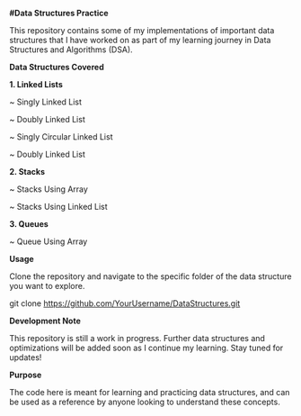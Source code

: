 **#Data Structures Practice**

This repository contains some of my implementations of important data structures that I have worked on as part of my learning journey in Data Structures and Algorithms (DSA).


**Data Structures Covered**

**1. Linked Lists**

~ Singly Linked List

~ Doubly Linked List

~ Singly Circular Linked List

~ Doubly Linked List

**2. Stacks**

~ Stacks Using Array

~ Stacks Using Linked List

**3. Queues**

~ Queue Using Array

**Usage**

Clone the repository and navigate to the specific folder of the data structure you want to explore.

git clone https://github.com/YourUsername/DataStructures.git

**Development Note**

This repository is still a work in progress. Further data structures and optimizations will be added soon as I continue my learning. Stay tuned for updates!


**Purpose**

The code here is meant for learning and practicing data structures, and can be used as a reference by anyone looking to understand these concepts.
